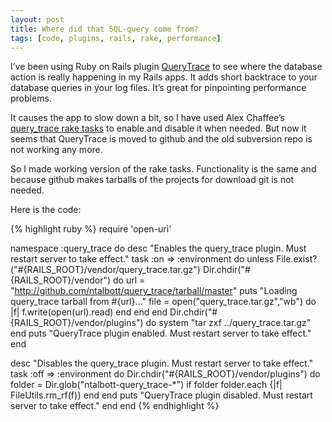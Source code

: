 ```yaml
---
layout: post
title: Where did that SQL-query come from?
tags: [code, plugins, rails, rake, performance]
---
```


I’ve been using Ruby on Rails plugin [QueryTrace](http://terralien.com/projects/querytrace/) to see where the database action is really happening in my Rails apps. It adds short backtrace to your database queries in your log files. It’s great for pinpointing performance problems.

It causes the app to slow down a bit, so I have used Alex Chaffee’s [query_trace rake tasks](http://pivots.pivotallabs.com/users/alex/blog/articles/300-rake-query-trace) to enable and disable it when needed. But now it seems that QueryTrace is moved to github and the old subversion repo is not working any more.

So I made working version of the rake tasks. Functionality is the same and because github makes tarballs of the projects for download git is not needed.

Here is the code:

{% highlight ruby %}
require 'open-uri'

namespace :query_trace do
  desc "Enables the query_trace plugin. Must restart server to take effect."
  task :on => :environment do
    unless File.exist?("#{RAILS_ROOT}/vendor/query_trace.tar.gz")
      Dir.chdir("#{RAILS_ROOT}/vendor") do
        url = "http://github.com/ntalbott/query_trace/tarball/master"
        puts "Loading query_trace tarball from #{url}..."
        file = open("query_trace.tar.gz","wb") do |f|
          f.write(open(url).read)
        end
      end
    end
    Dir.chdir("#{RAILS_ROOT}/vendor/plugins") do
      system "tar zxf ../query_trace.tar.gz"
    end
    puts "QueryTrace plugin enabled. Must restart server to take effect."
  end


  desc "Disables the query_trace plugin. Must restart server to take effect."
  task :off => :environment do
    Dir.chdir("#{RAILS_ROOT}/vendor/plugins") do
      folder = Dir.glob("ntalbott-query_trace-*")
      if folder
        folder.each {|f| FileUtils.rm_rf(f)}
      end
    end
    puts "QueryTrace plugin disabled. Must restart server to take effect."
  end
end
{% endhighlight %}

